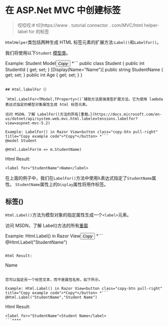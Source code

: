 # 在 ASP.Net MVC 中创建标签

> 哎哎哎:# t0]https://www . tutorial connector . com/MVC/html helper-label for 的标签

`HtmlHelper`类包括两种生成 HTML 标签元素的扩展方法:`Label()`和`LabelFor()`。

我们将使用以下`Student` [模型类](/mvc/mvc-model)。

Example: Student Model<button class="copy-btn pull-right" title="Copy example code">*Copy*</button> *```
public class Student
{
    public int StudentId { get; set; }
    [Display(Name="Name")]
    public string StudentName { get; set; }
    public int Age { get; set; }
} 
```

## Html.labelFor（）

`Html.LabelFor<TModel,TProperty>()`辅助方法是强类型扩展方法。它为使用 lambda 表达式指定的模型对象属性生成 html 标签元素。

访问 MSDN，了解 LabelFor()方法的所有[重载。](https://docs.microsoft.com/en-us/dotnet/api/system.web.mvc.html.labelextensions.labelfor?view=aspnet-mvc-5.2)

Example: LabelFor() in Razor View<button class="copy-btn pull-right" title="Copy example code">*Copy*</button> *```
@model Student

@Html.LabelFor(m => m.StudentName) 
```

Html Result:

```
<label for="StudentName">Name</label>
```

在上面的例子中，我们在`LabelFor()`方法中使用λ表达式指定了`StudentName`属性。 `StudentName`属性上的`Display`属性将用作标签。

## 标签()

`Html.Label()`方法为模型对象的指定属性生成一个`<label>`元素。

访问 MSDN，了解 Label()方法的所有[重载](https://docs.microsoft.com/en-us/dotnet/api/system.web.mvc.html.labelextensions.label?view=aspnet-mvc-5.2)

Example: Html.Label() in Razor View<button class="copy-btn pull-right" title="Copy example code">*Copy*</button> *```
@Html.Label("StudentName") 
```

Html Result:

```
<label for="StudentName">Name</label>
```

您可以指定另一个标签文本，而不是属性名称，如下所示。

Example: Html.Label() in Razor View<button class="copy-btn pull-right" title="Copy example code">*Copy*</button> *```
@Html.Label("StudentName","Student Name") 
```

Html Result:

```
<label for="StudentName">Student Name</label>
```****
